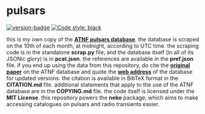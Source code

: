 # pulsars

[![version-badge](https://img.shields.io/badge/version-v0.1-green)]()
[![Code style: black](https://img.shields.io/badge/code%20style-black-000000.svg)](https://github.com/psf/black)

this is my own copy of the [**ATNF pulsars database**](https://www.atnf.csiro.au/research/pulsar/psrcat/). the database is scraped on the 10th of each month, at midnight, according to UTC time. the scraping code is in the standalone **scrap.py** file, and the database itself (in all of its JSONic glory) is in **pcat.json**. the references are available in the **pref.json** file. if you end up using the data from this repository, do cite the [**original paper**](http://adsabs.harvard.edu/abs/2005AJ....129.1993M) on the ATNF database and quote the [**web address**](http://www.atnf.csiro.au/research/pulsar/psrcat) of the database for updated versions. the citation is available in BibTeX format in the **CITATION.md** file. additional statements that apply to the use of the ATNF database are in the **COPYING.md** file. the code itself is licensed under the **MIT License**. this repository powers the **neko** package, which aims to make accessing catalogues on pulsars and radio transients easier.
